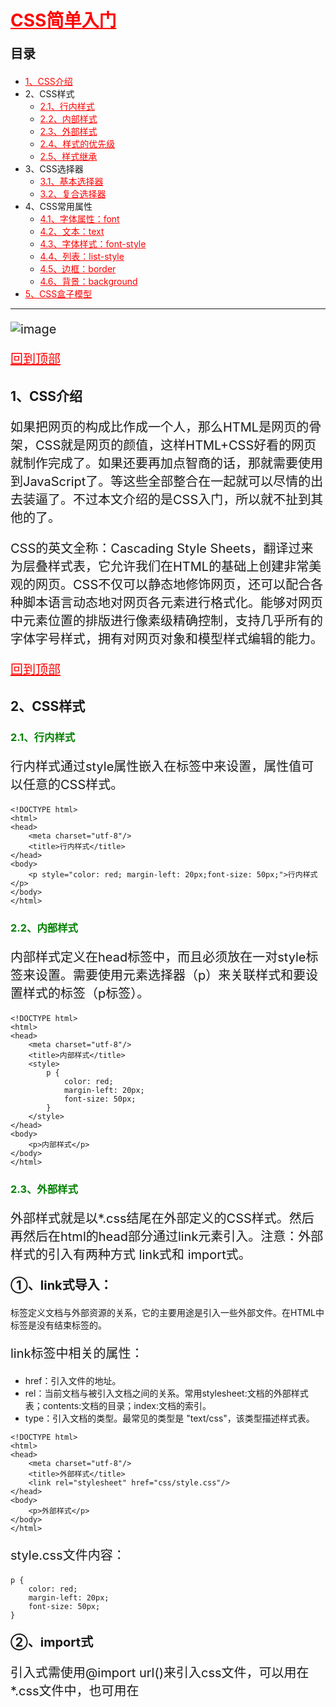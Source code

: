 # [CSS简单入门](https://www.cnblogs.com/tanghaorong/p/12421159.html)



**目录**

- [1、CSS介绍](https://www.cnblogs.com/tanghaorong/p/12421159.html#_label0)
- 2、CSS样式
  - [2.1、行内样式](https://www.cnblogs.com/tanghaorong/p/12421159.html#_label1_0)
  - [2.2、内部样式](https://www.cnblogs.com/tanghaorong/p/12421159.html#_label1_1)
  - [2.3、外部样式](https://www.cnblogs.com/tanghaorong/p/12421159.html#_label1_2)
  - [2.4、样式的优先级](https://www.cnblogs.com/tanghaorong/p/12421159.html#_label1_3)
  - [2.5、样式继承](https://www.cnblogs.com/tanghaorong/p/12421159.html#_label1_4)
- 3、CSS选择器
  - [3.1、基本选择器](https://www.cnblogs.com/tanghaorong/p/12421159.html#_label2_0)
  - [3.2、复合选择器](https://www.cnblogs.com/tanghaorong/p/12421159.html#_label2_1)
- 4、CSS常用属性
  - [4.1、字体属性：font](https://www.cnblogs.com/tanghaorong/p/12421159.html#_label3_0)
  - [4.2、文本：text](https://www.cnblogs.com/tanghaorong/p/12421159.html#_label3_1)
  - [4.3、字体样式：font-style](https://www.cnblogs.com/tanghaorong/p/12421159.html#_label3_2)
  - [4.4、列表：list-style](https://www.cnblogs.com/tanghaorong/p/12421159.html#_label3_3)
  - [4.5、边框：border](https://www.cnblogs.com/tanghaorong/p/12421159.html#_label3_4)
  - [4.6、背景：background](https://www.cnblogs.com/tanghaorong/p/12421159.html#_label3_5)
- [ 5、CSS盒子模型](https://www.cnblogs.com/tanghaorong/p/12421159.html#_label4)

 

------

![image](https://img2018.cnblogs.com/blog/1745215/202003/1745215-20200305165204464-1765044291.png)

[回到顶部](https://www.cnblogs.com/tanghaorong/p/12421159.html#_labelTop)

## 1、CSS介绍

如果把网页的构成比作成一个人，那么HTML是网页的骨架，CSS就是网页的颜值，这样HTML+CSS好看的网页就制作完成了。如果还要再加点智商的话，那就需要使用到JavaScript了。等这些全部整合在一起就可以尽情的出去装逼了。不过本文介绍的是CSS入门，所以就不扯到其他的了。

CSS的英文全称：Cascading Style Sheets，翻译过来为层叠样式表，它允许我们在HTML的基础上创建非常美观的网页。CSS不仅可以静态地修饰网页，还可以配合各种脚本语言动态地对网页各元素进行格式化。能够对网页中元素位置的排版进行像素级精确控制，支持几乎所有的字体字号样式，拥有对网页对象和模型样式编辑的能力。

[回到顶部](https://www.cnblogs.com/tanghaorong/p/12421159.html#_labelTop)

## 2、CSS样式



### **2.1、行内样式**

行内样式通过style属性嵌入在标签中来设置，属性值可以任意的CSS样式。

```
<!DOCTYPE html>
<html>
<head>
    <meta charset="utf-8"/>
    <title>行内样式</title>
</head>
<body>
    <p style="color: red; margin-left: 20px;font-size: 50px;">行内样式</p>
</body>
</html>
```



### **2.2、内部样式**

内部样式定义在head标签中，而且必须放在一对style标签来设置。需要使用元素选择器（p）来关联样式和要设置样式的标签（p标签）。

```
<!DOCTYPE html>
<html>
<head>
    <meta charset="utf-8"/>
    <title>内部样式</title>
    <style>
        p {
            color: red;
            margin-left: 20px;
            font-size: 50px;
        }
    </style>
</head>
<body>
    <p>内部样式</p>
</body>
</html>
```



### **2.3、外部样式**

外部样式就是以*.css结尾在外部定义的CSS样式。然后再然后在html的head部分通过link元素引入。注意：外部样式的引入有两种方式 link式和 import式。

**①、link式导入：**

<link> 标签定义文档与外部资源的关系，它的主要用途是引入一些外部文件。在HTML中<link>标签是没有结束标签的。

link标签中相关的属性：

- href：引入文件的地址。
- rel：当前文档与被引入文档之间的关系。常用stylesheet:文档的外部样式表；contents:文档的目录；index:文档的索引。
- type：引入文档的类型。最常见的类型是 "text/css"，该类型描述样式表。

```
<!DOCTYPE html>
<html>
<head>
    <meta charset="utf-8"/>
    <title>外部样式</title>
    <link rel="stylesheet" href="css/style.css"/>
</head>
<body>
    <p>外部样式</p>
</body>
</html>
```

style.css文件内容：

```
p {
    color: red;
    margin-left: 20px;
    font-size: 50px;
}
```

**②、import式**

引入式需使用@import url()来引入css文件，可以用在*.css文件中，也可用在<style>标签中。

```
<!DOCTYPE html>
<html>
<head>
    <meta charset="utf-8"/>
    <title>@import式</title>
    <style>
        @import url("css/style.css");

        p {
            color: yellow;
        }
    </style>
</head>
<body>
    <p>@import式</p>
</body>
</html>
```



### **2.4、样式的优先级**

我们将上面的三种样式都在html页面中使用，看一下页面会优先使用哪个样式。

```
<!DOCTYPE html>
<html>
<head>
    <meta charset="utf-8"/>
    <title>样式</title>
    <link rel="stylesheet" href="css/style.css"/>
    <style>
        p {
            color: yellow;
            font-size: 30px;
        }
    </style>
</head>
<body>
    <p style="color: green;font-size: 10px;">样式</p>
</body>
</html>
```

发现首先使用的是行内样式。然后再把行内样式p标签中的属性去掉，这样就可以得出三个样式的优先级为：

**行内样式 > 内部样式 > 外部样式** ；CSS样式优先级从高到低排序，其中内部样式和外部样式是就近原则。

我们也可以自己设定某个CSS样式为最高优先级，只需在样式的属性后加上“**！important”**就可以了。

```
<!DOCTYPE html>
<html>
<head>
    <meta charset="utf-8"/>
    <title>样式</title>
    <link rel="stylesheet" href="css/style.css"/>
    <style>
        p {
            color: yellow !important;
            font-size: 30px !important;
        }
    </style>
</head>
<body>
    <p style="color: green;font-size: 10px;">样式</p>
</body>
</html>
```



### **2.5、样式继承**

CSS样式继承是指被包在内部的标签将拥有外部标签的样式。但并不是所有的属性会传递给子孙元素，例如：boder、padding、margin、background等。

```
<!DOCTYPE html>
<html lang="en">
<head>
    <meta charset="UTF-8">
    <title>继承</title>
    <style>
        div {
            color: red;
            margin: 100px;
        }
    </style>
</head>
<body>
    <div>
        <p>这里面的也继承了,但又有些没有继承</p>
    </div>
</body>
</html>
```

其中的margin属性在p标签中是没有继承的，开通Google的开发工具查看(F12)。

[回到顶部](https://www.cnblogs.com/tanghaorong/p/12421159.html#_labelTop)

## 3、CSS选择器

CSS的选择器的基本语法如下：

```
css选择器{
  　　　css属性：值;
　　　  css属性：值;
}
```

CSS的选择器可分为：基本选择器和复合选择器。



### 3.1、基本选择器

基本选择器分为：通配选择器、元素选择器、ID选择器、类选择器。

**①、通配选择器**

通配选择器就像是一个通配符，它可以与任何元素匹配。

```
<!DOCTYPE html>
<html>
<head>
    <meta charset="utf-8"/>
    <title>通配选择器</title>
    <style>
        * {
            color: red;
            font-size: 30px;
        }
    </style>
</head>
<body>
    <h1>h中内容</h1>
    <p>p中的内容</p>
    <div>div中的内容</div>
</body>
</html>
```

**②、元素选择器**

元素选择器用来选择html中最基本的标签元素的选择器。

```
<!DOCTYPE html>
<html>
<head>
    <meta charset="utf-8"/>
    <title>元素选择器</title>
    <style>
        h1 {
            color: red;
        }

        p {
            font-size: 20px;
        }
    </style>
</head>
<body>
    <h1>h中的内容</h1>
    <p>p中的内容</p>
</body>
</html>
```

**③、ID选择器**

ID选择器针对某一个特定的标签来使，它只能使用一次，CSS中的ID选择器以”#”来定义。

```
<!DOCTYPE html>
<html>
    <head>
        <meta charset="utf-8" />
        <title>ID选择器</title>
        <style>
            #d {
                color: red ;
            }
            #p {
                color: green;
            }
        }
        </style>
    </head>
    <body>
        <div id="d">div中的内容</div>
        <p id="p">p中的内容</p>
    </body>
</html>
```

注意：ID选择器只能使用一次，这个意思是不能出现两个同名的ID（如：<div id="div1"></div> <div id="div1"></div>），而不是只能使用一次。在CSS样式中可以无限次使用，不过它会遵循就近原则。其实ID选择器中ID出现同名是可以的。但如果页面涉及到JS，那就就不好了。因为JS里获取DOM是通过getElementById，而如果页面出现同一个id几次，这样就获取不到了。所以id要有唯一性。一般在成熟网站里，你很少看到CSS里用ID选择器的，都是用class，ID选择器留给写JS的人用，这样避免冲突。

**结论：最好把class属性交给CSS使用，id属性交给js使用。**

**④、类选择器（常用）**

类选择器通过标签中的class属性值来选中指定标签，CSS中用 “**.**”来定义。多个标签可以有相同的class值。

```
<!DOCTYPE html>
<html>
<head>
    <meta charset="utf-8"/>
    <title>类选择器</title>
    <style>
        .d {
            color: red;
        }
        .p {
            color: green;
            font-size: 20px;
        }
    </style>
</head>
<body>
    <div class="d">div中的内容</div>
    <p class="p">p中的内容</p>
    <p class="p">p中的内容</p>
</body>
</html>
```

多个类选择器，就是一个class中有多个名字，它们用空格隔开。

```
<!DOCTYPE html>
<html>
<head>
    <meta charset="utf-8"/>
    <title>多类选择器</title>
    <style>
        .div2 {
            color: yellow;
        }

        .div1 {
            color: red;
        }

    </style>
</head>
<body>
    <div class="div1 div2">div中的内容</div>
</body>
</html>
```

当一个元素用于多个类选择器，同一css属性的优先级取决于CSS样式表中的先后顺序，与类列表的先后顺序无关。



### 3.2、复合选择器

复合选择器分为：交集选择器、并集选择器、后代选择器、子元素选择器、相邻兄弟选择器、属性选择器、伪类选择器。

**①、交集选择器**

交集选择器由两个选择器构成，其中第一个为标签选择器，第二个为class选择器，两个选择器之间通过 **.** 隔开，不能有空格。**语法：选择器1.选择器2{ }**

```
<!DOCTYPE html>
<html>
<head>
    <meta charset="utf-8"/>
    <title>交集选择器</title>
    <style>

        p.special{
            color: red;
        }

        .special{
            color: green;
        }

    </style>
</head>
<body>
    <p class="special">文本内容</p>
    <h3 class="special">标题内容</h3>
</body>
</html>
```

**②、并集选择器**

用于处理定义的样式相同，或部分相同，就可以利用并集选择器，可以让代码更简洁，各个选择器之间通过 `**,**`隔开。**语法：选择器1,选择器2{ }**

```
<!DOCTYPE html>
<html>
<head>
    <meta charset="utf-8"/>
    <title>并集选择器</title>
    <style>

        p,.special, div {
            color: red;
        }

    </style>
</head>
<body>
    <p>文本内容</p>
    <p class="special">文本内容</p>
    <h3 class="special">标题内容</h3>
    <div>容器内容</div>
</body>
</html>
```

**③、后代选择器**

后代选择器用于选择元素或元素组的子孙后代。各个选择器之间通过空格隔开。**语法：选择器1 选择器2{ }**

```
<!DOCTYPE html>
<html>
<head>
    <meta charset="utf-8"/>
    <title>后代选择器</title>
    <style>

        div p{
            color: red;
        }

    </style>
</head>
<body>
    <div>
        <h3>H3标题内容</h3>
        <div>
            <p>P标签内容</p>
            <div>
                <p>P标签内容</p>
            </div>
        </div>
    </div>
</body>
</html>
```

div中的子孙p标签都变成了红色。

![image](https://img2018.cnblogs.com/blog/1745215/202003/1745215-20200307155748245-81142114.png)

**④、子元素选择器**

子元素选择器用于选择元素或元素组的直接后代，就是”亲儿子”，各个选择器之间通过>隔开。**语法：选择器1>选择器2{ }**

```
<!DOCTYPE html>
<html>
<head>
    <meta charset="utf-8"/>
    <title>子元素选择器</title>
    <style>

        div > p {
            color: red;
        }

    </style>
</head>
<body>
    <div>
        <P>P标题内容</P>
        <div>
            <P>P标题内容</P>
            <span>
                <p>P标题内容</p>
            </span>
        </div>
    </div>
</body>
</html>
```

![image](https://img2018.cnblogs.com/blog/1745215/202003/1745215-20200307160719375-348057130.png)

**⑤、相邻兄弟选择器**

相邻兄弟选择器用于选择目标元素紧跟在它后面的同级元素，各个选择器之间通过+隔开。**语法：选择器1+选择器2{ }**

```
<!DOCTYPE html>
<html>
<head>
    <meta charset="utf-8"/>
    <title>相邻兄弟选择器</title>
    <style>

        p+h3 {
            color: red;
        }

    </style>
</head>
<body>
    <P>P标题内容</P>
    <h3>h3标题内容</h3>
    <a href="http://www.sina.com">新浪</a>
    <h3>h3标题内容</h3>
</body>
</html>
```

![image](https://img2018.cnblogs.com/blog/1745215/202003/1745215-20200307164726931-518615631.png)

**⑥、普通兄弟选择器**

普通兄弟选择器用于选择目标元素跟在它后面的同级元素，各个选择器之间通过~隔开。**语法：选择器1~选择器2{ }**

```
<!DOCTYPE html>
<html>
<head>
    <meta charset="utf-8"/>
    <title>普通兄弟选择器</title>
    <style>

        p~h3 {
            color: red;
        }

    </style>
</head>
<body>
    <P>P标题内容</P>
    <h3>h3标题内容</h3>
    <P>P标题内容</P>
    <a href="http://www.sina.com">新浪</a>
    <h3>h3标题内容</h3>
</body>
</html>
```

![image](https://img2018.cnblogs.com/blog/1745215/202003/1745215-20200307164754572-597720207.png)

**⑦、属性选择器**

属性选择器就是根据样式的属性来选择。

**a、[attribute]**： 用于选取带有指定属性的元素，忽略属性值。

```
<!DOCTYPE html>
<html>
<head>
    <meta charset="utf-8"/>
    <title>属性选择器</title>
    <style>

        [class] {
            color: red;
        }

        h3[id] {
            color: green;
        }

    </style>
</head>
<body>
    <P class="p">P标题内容</P>
    <h3 class="h">h3标题内容</h3>
    <h3 id="h3">h3标题内容</h3>
</body>
</html>
```

![image](https://img2018.cnblogs.com/blog/1745215/202003/1745215-20200307171733330-2014165873.png)

**b、[attribute="value"]**：用于选取带有指定属性和值的元素。

```
<!DOCTYPE html>
<html>
<head>
    <meta charset="utf-8"/>
    <title>属性选择器</title>
    <style>

        [class="p"] {
            color: red;
        }

        h3[id="h3"] {
            color: green;
        }

    </style>
</head>
<body>
    <P class="p">P标题内容</P>
    <h3 class="h">h3标题内容</h3>
    <h3 id="h3">h3标题内容</h3>
</body>
</html>
```

![image](https://img2018.cnblogs.com/blog/1745215/202003/1745215-20200307171733817-822495200.png)

**c、[attribute~=value]：**用于选取带有指定属性、属性值具有多个值且其中一个值是value的元素。

```
<!DOCTYPE html>
<html>
<head>
    <meta charset="utf-8"/>
    <title>属性选择器</title>
    <style>

        [class~="class1"] {
            color: red;
        }

        h3[id] {
            color: green;
        }

    </style>
</head>
<body>
    <p>P标题内容</p>
    <p class="class1 class2">P标题内容</p>
    <div title="a1">div容器内容</div>
</body>
</html>
```

![image](https://img2018.cnblogs.com/blog/1745215/202003/1745215-20200307171734221-1484900504.png)

**d、[attribute|="value"]：**用于选取带有以指定值开头的属性值的元素，该值必须是整个单词，如果被符号 - 分割的第一个value恰好是要选择的值，那么也会被选中。

```
<!DOCTYPE html>
<html>
<head>
    <meta charset="utf-8"/>
    <title>属性选择器</title>
    <style>

        [title|="abc"] {
            color: red;
        }

    </style>
</head>
<body>
    <p>P段落内容</p>
    <p title="abc">P段落内容</p>
    <div title="abc-def">div容器内容</div>
</body>
</html>
```

![image](https://img2018.cnblogs.com/blog/1745215/202003/1745215-20200307173940234-1085943035.png)

**e、[attribute^="value"]：**用于选取带有指定属性且属性值以value字符开头的元素。

```
<!DOCTYPE html>
<html>
<head>
    <meta charset="utf-8"/>
    <title>属性选择器</title>
    <style>

        [title^="a"] {
            color: red;
        }

    </style>
</head>
<body>
    <p title="b">P段落内容</p>
    <p title="abc">P段落内容</p>
    <div title="a-abc">div容器内容</div>
</body>
</html>
```

![image](https://img2018.cnblogs.com/blog/1745215/202003/1745215-20200307173940709-693531561.png)

**f、[attribute$="value"]：**用于选取带有指定属性且属性值以value字符结尾的元素。

```
<!DOCTYPE html>
<html>
<head>
    <meta charset="utf-8"/>
    <title>属性选择器</title>
    <style>

        [title$="c"] {
            color: red;
        }

    </style>
</head>
<body>
    <p title="b">P段落内容</p>
    <p title="abc">P段落内容</p>
    <div title="abc-c">div容器内容</div>
</body>
</html>
```

![image](https://img2018.cnblogs.com/blog/1745215/202003/1745215-20200307173941031-1441623342.png)

**g、[attribute\*="value"]：**用于选取带有指定属性和属性值包含value字符的元素。

```
<!DOCTYPE html>
<html>
<head>
    <meta charset="utf-8"/>
    <title>属性选择器</title>
    <style>

        [title*="b"] {
            color: red;
        }

    </style>
</head>
<body>
    <p title="b">P段落内容</p>
    <p title="abc">P段落内容</p>
    <div title="abc-c">div容器内容</div>
</body>
</html>
```

![image](https://img2018.cnblogs.com/blog/1745215/202003/1745215-20200307173941359-1858955876.png)

**⑧、伪类选择器**

伪类选择器就是用来给指定元素设置不同的状态样式。比如给链接添加特殊效果， 比如可以选择第1个，第n个元素。因为伪类选择器很多，比如链接伪类，结构伪类等等。所以这里只给大家讲解链接伪类选择器。

链接伪类选择器分为：静态伪类和动态伪类。其中静态伪类只能用于链接，动态伪类适用任何标签。

  静态伪类：

- link：超链接点击之前 。
- visited：超链接点击之后 。

  动态伪类：

- focus：是某个标签获得焦点的时候（比如某个输入框获得焦点） 。
- hover：鼠标放到某个标签上的时候 。
- active：点击某个标签没有松鼠标时。

```
<!DOCTYPE html>
<html lang="en">
<head>
    <meta charset="UTF-8">
    <title>伪类选择器</title>
    <style>
        a{
            font-size: 20px;
        }

        a:link {
            color: red;
        }
        a:visited {
            color: blue;
        }
        a:hover {
            color: green;
        }
        a:active {
            color: yellow;
        }

    </style>
</head>
<body>
    <a href="https://www.sina.com.cn/">新浪</a>
</body>
</html>
```

**注意:**

- 在CSS中，他们之间的顺序不要颠倒，要按照lvha(四类的首字母) 的顺序(不过在开发中一般都不会全部使用它们)。否则可能引起错误。
- 如果出现a:link失效，是因为它是超链接点击之前显示，只要你有过一次点击，那么它显示的就是点击之后的颜色了（a:visited{color: blue;}）。处理它最好的办法就是把a:link和a:visited设置在一起来（a:link,a:visited{color: red;}）。

[回到顶部](https://www.cnblogs.com/tanghaorong/p/12421159.html#_labelTop)

## 4、CSS常用属性



### **4.1、字体属性：font **

font-family：设置字体系列。

```
p{
    font-family: 微软雅黑;
}
```

font-size：设置字体的大小。属性值(一般用数值就可以，单位：PX、PD)：数值|inherit| medium| large|larger| x-large| xx-large| small| smaller| x-small| xx-small。

```
p{
    font-size: 20px;
}
```

font-style:设置字体风格。属性值：normal(默认值);oblique(偏斜体); italic(斜体);inherit(继承父类)。

```
p{
    font-style: italic;
}
```

font-variant:以小型大写字体或者正常字体显示文本。

```
p{
    font-variant: small-caps;
}
```

font-weight：设置字体的粗细。属性值：normal(默认值)；bold(粗体)；bolder(更粗);lighter(更细);数值100-900。

```
p{
    font-weight: bold;
}
```



### **4**.**2、文本：text**

color：设置文本颜色。

```
p{
    color: red;
    color: #FF0000;
    color: rgb(255,0,0);
}
```

direction：设置文本方向。属性值：rtl(从右到左);ltr(从左到右);(inhreit)继承。

```
p{
    direction:rtl;
}
```

letter-spacing：设置字符间距。

```
p{
    letter-spacing: 10px ;
}
```

line-height：设置行高。

```
p{
    line-height: 200px;
}
```

text-align:对齐元素中的文本。属性值：justify;(两端对齐) left;(左对齐) right;(右对齐) center;(居中)。

```
p{
    text-align:center;
}
```

text-decoration:向文本添加修饰。属性值：overline(上划线)；line-through(删除线);underline(下划线);none(无)。

```
p{
    text-decoration: underline;
}
```

text-transform : 设置英文大小写。capitalize(首字大写);uppercase(英文大写)lowercase(英文小写)。 

```
p{
    text-transform: capitalize;
}
```

text-shadow：首行缩进多少。

```
p {
    text-indent: 2em;
}
```



### **4.3、字体样式：font-style**

font-family：设置字体类型。例如：宋体、黑体、楷体等

```
p {
    font-family: "黑体";
}
```

font-style：规定斜体文本。

```
p {
    font-style: italic;
}
```

font-size：设置文本的字体大小。

```
p {
    font-size: 50px;
}
```



### **4.****4、列表：list-style**

list-style-type：指定列表项标记的类型。属性值：无序列表（disc 默认实心圆；circle空心圆；square实心方块）。有序列表（decimal数字；decimal-leading-zero是0开头的数字(01, 02, 03…)；lower-roman小写罗马数字(i, ii, iii, iv,…)；upper-roman大写罗马数字(I, II, III, IV,…)）。

```
ul li{
    list-style-type: square;
}
```

list-style-image：指定列表项标记的图像。

```
ul li{
    list-style-image: url("0.jpg");
}
```

list-style-position：指定列表项标记的位置。属性值：inside(缩进);outside(凸排)。

```
ul li{
    list-style-position: outside;
}
```



### **4.5、边框：border**

边框有三个要素：像素（粗细）、线型、颜色。颜色如果不写，默认是黑色。而另外两个属性不写，边框是显示不出来的。

border的写法一般都是简写：**border：width style color。**注意各个属性之间是用空格隔开的。其中style边框的样式有 dotted(点线)； dashed(虚线)； solid(实线); double(双线)； groove;(槽线)； ridge(脊状)； inset(凹陷)等。

```
div{
    width: 200px;
    height: 100px;
    border: 5px solid red;
}
```

border既然可以简写那么也是能够被拆开的，有两大种拆开的方式：

- 按三要素拆开：border-width、border-style、border-color。（一个border属性是由三个小属性综合而成的）
- 按方向拆开：border-top、border-right、border-bottom、border-left。

现在我们明白了：**一个border属性，是由三个小属性综合而成的**。如果某一个小属性后面是空格隔开的多个值，那么就是**上右下左**的顺序。举例如下：

```
div{
    width: 200px;
    height: 100px;
    border-width: 5px;
    border-style: dashed solid double dotted;
    border-color: orange red yellow blue;
}
div{
     width: 200px;
     height: 100px;
     border-top:5px solid red;
     border-right:5px dotted green;
     border-bottom:5px dashed blue;
     border-left:5px ridge yellow;
 }
```

但是这种就不能转换为border的简写了，因为简写只能为各属性相同的一个值。

注意：在平时开发中使用border的简写方式就够了。



### **4.6、背景：background**

background-color：设置背景颜色。背景颜色的表示方法有三种：单词、rgb表示法、十六进制表示法。

```
div{
    width: 300px;
    height: 200px;
    background-color: red;
    background-color: rgb(255,0,0);
    background-color: #FF0000;
 }
```

background-image：设置背景图片。

```
div{
    width: 300px;
    height: 200px;
    background-image: url("0.jpg");
 }
```

background-attachment：设置背景图片在当前容器中的位置。属性值：scroll(默认值，背景图像会随着页面其余部分的滚动而移动。)；fixed（当页面的其余部分滚动时，背景图像不会移动）。

```
body{
    background: url("0.jpg");
    background-attachment: fixed;
 }
```

效果如下：

[![12](https://img2018.cnblogs.com/blog/1745215/202003/1745215-20200308171122947-1101273419.gif)](https://img2018.cnblogs.com/blog/1745215/202003/1745215-20200308171122031-847351625.gif)

background-repeat：设置背景图片如何重复平铺（重要）。 属性值：repeat(默认平铺)；no-repeat(不要平铺)；repeat-x(横向平铺)；repeat-y(``纵向平铺)。

```
body{
    background-image: url("2.jpg");
    background-repeat: repeat-y;
}
```

``纵向平铺效果：

![image](https://img2018.cnblogs.com/blog/1745215/202003/1745215-20200308173229597-1766042239.png)

backgroun-position:设置背景图片在当前容器中的位置。属性值：像素；left、center、right（左中右）；top 、center、bottom（上中下）。

```
div{
    height: 500px;
    background-image: url("1.jpg");
    background-repeat: no-repeat;
    background-position: center top;
}
```

[回到顶部](https://www.cnblogs.com/tanghaorong/p/12421159.html#_labelTop)

##  5、CSS盒子模型

CSS的盒子模型是CSS中最核心的基础知识，理解了这个重要的概念才能更好的排版，进行页面布局。下面的图片是整个标准盒子模型的构成：

![image](https://img2018.cnblogs.com/blog/1745215/202003/1745215-20200306163013257-1200559254.png)

从上面的图片可以发现CSS盒子模型包含了内容（content）、内边距（padding）、边框（border）、外边距（margin）、宽度（width）、高度（height）这几个要素，

下面依次来说明各部分：

- Content：就是盒子的内容，可以显示文本和图像。
- Padding：边框内的距离。如果没有特意指出左还是右，那设置时默认是上右下左的顺序，例如padding:10px(上)，20px(右)，30px(下)，40px(左)；padding:10px (上下左右都是10)。
- Border：将内容框起来的一个边框。border有三个属性，粗细（width），样式（style），颜色（color）。width可以设置为thin、thick和length，length为具体数值。style可以设置为none、hidden、solid等，none是不显示border，hidden可以解决边框中多余的内容，solid表示是实线。例如上图的边框可表示为border:10px solid red，“10px”表示的是边框的粗细。
- Margin ：盒子与盒子之间的距离（或者说是边框与边框之间的距离）。
- Width ：宽度（这是标准盒子的宽度，IE的宽度与标准盒子的宽度不同）。而元素框的总宽度 = 元素（element）的width + padding的左边距和右边距的值 + margin的左边距和右边距的值 + border的左右宽度。
- Height ：高度（同上）。元素框的总高度 = 元素（element）的height + padding的上下边距的值 + margin的上下边距的值 ＋ border的上下宽度。

我们可以这么来理解一下盒子模型，你把一些鸡蛋（content）放在盒子里，为了不让鸡蛋打碎就放了一些填充物（padding），而且选择的这个盒子需要厚一点（border），然后再把他放到车子的后背箱，你不能把其它的东西压在放鸡蛋的盒子上，所以要留一些空隙（margin）。

 

这里我们主要来认识一下padding和margin这两个属性。

**padding介绍：**

padding就是内边距。它有两种表示方法：综合属性、拆分属性。

综合属性写法：

```
padding:100px 50px 40px 200px;
```

如果padding属性指定四个值，那么顺序分别是上、右、下、左的内边距。

如果padding属性指定三个值，那么左边的内边距默认使用右边的，其他不变。

如果padding属性指定两个值，那么下边的内边距默认使用上边的，左边的内边距默认使用右边的。

如果padding属性指定一个值，那么上、右、下、左的内边距都是这个值。

 

拆分属性写法：

```
    padding-top: 100px;
    padding-right: 50px;
    padding-bottom: 40px;
    padding-left: 200px;
```

等价于：

```
padding:100px 50px 40px 200px;
```

由于padding和margin属性相似，margin就是外边距，所以这里就不介绍margin的使用了。